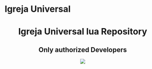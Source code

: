 # Igreja Universal
<h1 align="center"> Igreja Universal lua Repository </h1> 
<h2 align="center"> Only authorized Developers  </h2> 
<p align= "center"> <kbd> <img  src="https://d3d9j2cdwc8otp.cloudfront.net/church-images/kKF2wUeIVwjmfYsIfOOC.jpg"> </kbd><br><br>
